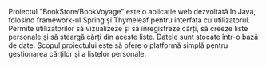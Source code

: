 Proiectul "BookStore/BookVoyage" este o aplicație web dezvoltată în Java, folosind framework-ul Spring și Thymeleaf pentru interfața cu utilizatorul. Permite utilizatorilor să vizualizeze și să înregistreze cărți, să creeze liste personale și să șteargă cărți din aceste liste. Datele sunt stocate într-o bază de date. Scopul proiectului este să ofere o platformă simplă pentru gestionarea cărților și a listelor personale.
